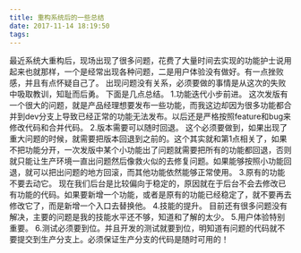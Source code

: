 ```yaml
---
title: 重构系统后的一些总结
date: 2017-11-14 18:19:50
tags:
---
```


最近系统大重构后，现场出现了很多问题，花费了大量时间去实现的功能护士说用起来也就那样，一个是经常出现各种问题，二是用户体验没有做好。有一点挫败感，并且有点怀疑自己了。
出现问题没有关系，必须要做的事情是从这次的失败中吸取教训，知耻而后勇。
下面是几点总结。
1.功能迭代小步前进。
这次发版有一个很大的问题，就是产品经理想要发布一些功能，而我这边却因为很多功能都合并到dev分支上导致已经正常的功能无法发布。以后还是严格按照feature和bug来修改代码和合并代码。
2.版本需要可以随时回退。
这个必须要做到，如果出现了重大问题的时候，就需要把版本回退到之前的。这个其实就和第1点相关了，如果不把功能分开，一次发版中某个小功能出了问题就需要把所有的功能都回退，否则就只能让生产环境一直出问题然后像救火似的去修复问题。如果能够按照小功能回退，就可以把出问题的地方回滚，而其他功能依然能够正常使用。
3.原有的功能不要去动它。
现在我们后台是比较偏向于稳定的，原因就在于后台不会去修改已有功能的代码。如果要新增一个功能，或者是原有的功能已经稳定了，就不要再去修改它了，而是新增一个入口去替换他。
4.技能的提升。
目前还有很多问题没有解决，主要的问题是我的技能水平还不够，知道和了解的太少。
5.用户体验特别重要。
6.测试必须要到位。并且开发的测试就要到位，明知道有问题的代码就不要提交到生产分支上。必须保证生产分支的代码是随时可用的！
